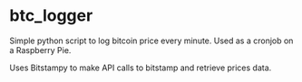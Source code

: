 # btc_logger
Simple python script to log bitcoin price every minute. Used as a cronjob on a Raspberry Pie.

Uses Bitstampy to make API calls to bitstamp and retrieve prices data.
